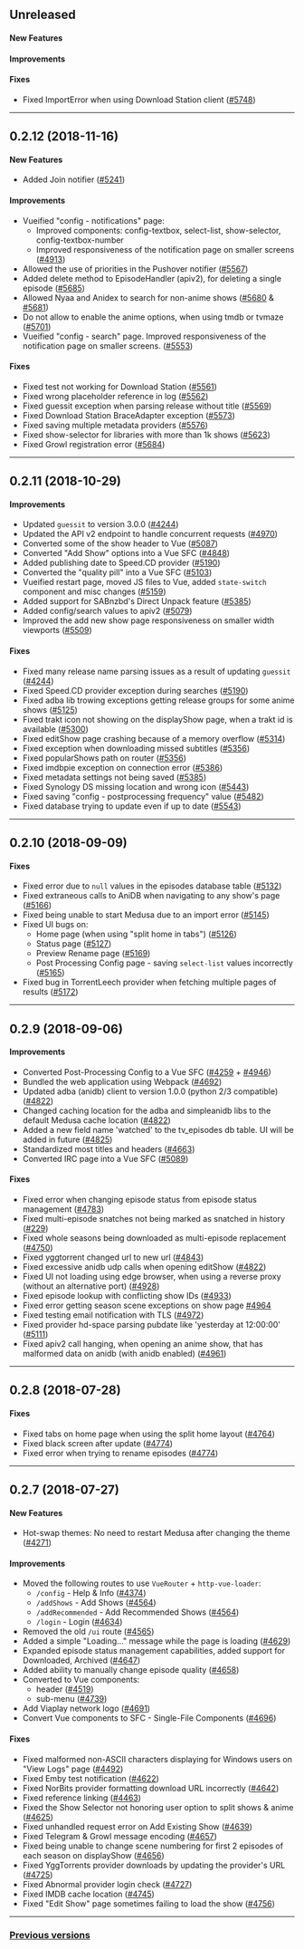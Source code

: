 ## Unreleased

#### New Features

#### Improvements

#### Fixes
- Fixed ImportError when using Download Station client ([#5748](https://github.com/pymedusa/Medusa/pull/5748))

-----

## 0.2.12 (2018-11-16)

#### New Features
- Added Join notifier ([#5241](https://github.com/pymedusa/Medusa/pull/5241))

#### Improvements
- Vueified "config - notifications" page:
  - Improved components: config-textbox, select-list, show-selector, config-textbox-number
  - Improved responsiveness of the notification page on smaller screens ([#4913](https://github.com/pymedusa/Medusa/pull/4913))
- Allowed the use of priorities in the Pushover notifier ([#5567](https://github.com/pymedusa/Medusa/pull/5567))
- Added delete method to EpisodeHandler (apiv2), for deleting a single episode ([#5685](https://github.com/pymedusa/Medusa/pull/5685))
- Allowed Nyaa and Anidex to search for non-anime shows ([#5680](https://github.com/pymedusa/Medusa/pull/5680) & [#5681](https://github.com/pymedusa/Medusa/pull/5681))
- Do not allow to enable the anime options, when using tmdb or tvmaze ([#5701](https://github.com/pymedusa/Medusa/pull/5701))
- Vueified "config - search" page. Improved responsiveness of the notification page on smaller screens. ([#5553](https://github.com/pymedusa/Medusa/pull/5553))

#### Fixes
- Fixed test not working for Download Station ([#5561](https://github.com/pymedusa/Medusa/pull/5561))
- Fixed wrong placeholder reference in log ([#5562](https://github.com/pymedusa/Medusa/pull/5562))
- Fixed guessit exception when parsing release without title ([#5569](https://github.com/pymedusa/Medusa/pull/5569))
- Fixed Download Station BraceAdapter exception ([#5573](https://github.com/pymedusa/Medusa/pull/5573))
- Fixed saving multiple metadata providers ([#5576](https://github.com/pymedusa/Medusa/pull/5576))
- Fixed show-selector for libraries with more than 1k shows ([#5623](https://github.com/pymedusa/Medusa/pull/5623))
- Fixed Growl registration error ([#5684](https://github.com/pymedusa/Medusa/pull/5684))

-----

## 0.2.11 (2018-10-29)

#### Improvements
- Updated `guessit` to version 3.0.0 ([#4244](https://github.com/pymedusa/Medusa/pull/4244))
- Updated the API v2 endpoint to handle concurrent requests ([#4970](https://github.com/pymedusa/Medusa/pull/4970))
- Converted some of the show header to Vue ([#5087](https://github.com/pymedusa/Medusa/pull/5087))
- Converted "Add Show" options into a Vue SFC ([#4848](https://github.com/pymedusa/Medusa/pull/4848))
- Added publishing date to Speed.CD provider ([#5190](https://github.com/pymedusa/Medusa/pull/5190))
- Converted the "quality pill" into a Vue SFC ([#5103](https://github.com/pymedusa/Medusa/pull/5103))
- Vueified restart page, moved JS files to Vue, added `state-switch` component and misc changes ([#5159](https://github.com/pymedusa/Medusa/pull/5159))
- Added support for SABnzbd's Direct Unpack feature ([#5385](https://github.com/pymedusa/Medusa/pull/5385))
- Added config/search values to apiv2 ([#5079](https://github.com/pymedusa/Medusa/pull/5079))
- Improved the add new show page responsiveness on smaller width viewports ([#5509](https://github.com/pymedusa/Medusa/pull/5509))

#### Fixes
- Fixed many release name parsing issues as a result of updating `guessit` ([#4244](https://github.com/pymedusa/Medusa/pull/4244))
- Fixed Speed.CD provider exception during searches ([#5190](https://github.com/pymedusa/Medusa/pull/5190))
- Fixed adba lib trowing exceptions getting release groups for some anime shows ([#5125](https://github.com/pymedusa/Medusa/pull/5125))
- Fixed trakt icon not showing on the displayShow page, when a trakt id is available ([#5300](https://github.com/pymedusa/Medusa/pull/5300))
- Fixed editShow page crashing because of a memory overflow ([#5314](https://github.com/pymedusa/Medusa/pull/5314))
- Fixed exception when downloading missed subtitles ([#5356](https://github.com/pymedusa/Medusa/pull/5356))
- Fixed popularShows path on router ([#5356](https://github.com/pymedusa/Medusa/pull/5356))
- Fixed imdbpie exception on connection error ([#5386](https://github.com/pymedusa/Medusa/pull/5386))
- Fixed metadata settings not being saved ([#5385](https://github.com/pymedusa/Medusa/pull/5385))
- Fixed Synology DS missing location and wrong icon ([#5443](https://github.com/pymedusa/Medusa/pull/5443))
- Fixed saving "config - postprocessing frequency" value ([#5482](https://github.com/pymedusa/Medusa/pull/5482))
- Fixed database trying to update even if up to date ([#5543](https://github.com/pymedusa/Medusa/pull/5543))

-----

## 0.2.10 (2018-09-09)

#### Fixes
- Fixed error due to `null` values in the episodes database table ([#5132](https://github.com/pymedusa/Medusa/pull/5132))
- Fixed extraneous calls to AniDB when navigating to any show's page ([#5166](https://github.com/pymedusa/Medusa/pull/5166))
- Fixed being unable to start Medusa due to an import error ([#5145](https://github.com/pymedusa/Medusa/pull/5145))
- Fixed UI bugs on:
  - Home page (when using "split home in tabs") ([#5126](https://github.com/pymedusa/Medusa/pull/5126))
  - Status page ([#5127](https://github.com/pymedusa/Medusa/pull/5127))
  - Preview Rename page ([#5169](https://github.com/pymedusa/Medusa/pull/5169))
  - Post Processing Config page - saving `select-list` values incorrectly ([#5165](https://github.com/pymedusa/Medusa/pull/5165))
- Fixed bug in TorrentLeech provider when fetching multiple pages of results ([#5172](https://github.com/pymedusa/Medusa/pull/5172))

-----

## 0.2.9 (2018-09-06)

#### Improvements
- Converted Post-Processing Config to a Vue SFC ([#4259](https://github.com/pymedusa/Medusa/pull/4259) + [#4946](https://github.com/pymedusa/Medusa/pull/4946))
- Bundled the web application using Webpack ([#4692](https://github.com/pymedusa/Medusa/pull/4692))
- Updated adba (anidb) client to version 1.0.0 (python 2/3 compatible) ([#4822](https://github.com/pymedusa/Medusa/pull/4822))
- Changed caching location for the adba and simpleanidb libs to the default Medusa cache location ([#4822](https://github.com/pymedusa/Medusa/pull/4822))
- Added a new field name 'watched' to the tv_episodes db table. UI will be added in future ([#4825](https://github.com/pymedusa/Medusa/pull/4825))
- Standardized most titles and headers ([#4663](https://github.com/pymedusa/Medusa/pull/4663))
- Converted IRC page into a Vue SFC ([#5089](https://github.com/pymedusa/Medusa/pull/5089))

#### Fixes
- Fixed error when changing episode status from episode status management ([#4783](https://github.com/pymedusa/Medusa/pull/4783))
- Fixed multi-episode snatches not being marked as snatched in history ([#229](https://github.com/pymedusa/Medusa/issues/229))
- Fixed whole seasons being downloaded as multi-episode replacement ([#4750](https://github.com/pymedusa/Medusa/issues/4750))
- Fixed yggtorrent changed url to new url ([#4843](https://github.com/pymedusa/Medusa/issues/4843))
- Fixed excessive anidb udp calls when opening editShow ([#4822](https://github.com/pymedusa/Medusa/pull/4822))
- Fixed UI not loading using edge browser, when using a reverse proxy (without an alternative port) ([#4928](https://github.com/pymedusa/Medusa/pull/4928))
- Fixed episode lookup with conflicting show IDs ([#4933](https://github.com/pymedusa/Medusa/pull/4933))
- Fixed error getting season scene exceptions on show page [#4964](https://github.com/pymedusa/Medusa/pull/4964)
- Fixed testing email notification with TLS ([#4972](https://github.com/pymedusa/Medusa/pull/4972))
- Fixed provider hd-space parsing pubdate like 'yesterday at 12:00:00' ([#5111](https://github.com/pymedusa/Medusa/pull/5111))
- Fixed apiv2 call hanging, when opening an anime show, that has malformed data on anidb (with anidb enabled) ([#4961](https://github.com/pymedusa/Medusa/pull/4961))

-----

## 0.2.8 (2018-07-28)

#### Fixes
- Fixed tabs on home page when using the split home layout ([#4764](https://github.com/pymedusa/Medusa/pull/4764))
- Fixed black screen after update ([#4774](https://github.com/pymedusa/Medusa/pull/4774))
- Fixed error when trying to rename episodes ([#4774](https://github.com/pymedusa/Medusa/pull/4774))

-----

## 0.2.7 (2018-07-27)

#### New Features
- Hot-swap themes: No need to restart Medusa after changing the theme ([#4271](https://github.com/pymedusa/Medusa/pull/4271))

#### Improvements
- Moved the following routes to use `VueRouter` + `http-vue-loader`:
  - `/config` - Help & Info ([#4374](https://github.com/pymedusa/Medusa/pull/4374))
  - `/addShows` - Add Shows ([#4564](https://github.com/pymedusa/Medusa/pull/4564))
  - `/addRecommended` - Add Recommended Shows ([#4564](https://github.com/pymedusa/Medusa/pull/4564))
  - `/login` - Login ([#4634](https://github.com/pymedusa/Medusa/pull/4634))
- Removed the old `/ui` route ([#4565](https://github.com/pymedusa/Medusa/pull/4565))
- Added a simple "Loading..." message while the page is loading ([#4629](https://github.com/pymedusa/Medusa/pull/4629))
- Expanded episode status management capabilities, added support for Downloaded, Archived ([#4647](https://github.com/pymedusa/Medusa/pull/4647))
- Added ability to manually change episode quality ([#4658](https://github.com/pymedusa/Medusa/pull/4658))
- Converted to Vue components:
  - header ([#4519](https://github.com/pymedusa/Medusa/pull/4519))
  - sub-menu ([#4739](https://github.com/pymedusa/Medusa/pull/4739))
- Add Viaplay network logo ([#4691](https://github.com/pymedusa/Medusa/pull/4691))
- Convert Vue components to SFC - Single-File Components ([#4696](https://github.com/pymedusa/Medusa/pull/4696))

#### Fixes
- Fixed malformed non-ASCII characters displaying for Windows users on "View Logs" page ([#4492](https://github.com/pymedusa/Medusa/pull/4492))
- Fixed Emby test notification ([#4622](https://github.com/pymedusa/Medusa/pull/4622))
- Fixed NorBits provider formatting download URL incorrectly ([#4642](https://github.com/pymedusa/Medusa/pull/4642))
- Fixed reference linking ([#4463](https://github.com/pymedusa/Medusa/pull/4463))
- Fixed the Show Selector not honoring user option to split shows & anime ([#4625](https://github.com/pymedusa/Medusa/pull/4625))
- Fixed unhandled request error on Add Existing Show ([#4639](https://github.com/pymedusa/Medusa/pull/4639))
- Fixed Telegram & Growl message encoding ([#4657](https://github.com/pymedusa/Medusa/pull/4657))
- Fixed being unable to change scene numbering for first 2 episodes of each season on displayShow ([#4656](https://github.com/pymedusa/Medusa/pull/4656))
- Fixed YggTorrents provider downloads by updating the provider's URL ([#4725](https://github.com/pymedusa/Medusa/pull/4725))
- Fixed Abnormal provider login check ([#4727](https://github.com/pymedusa/Medusa/pull/4727))
- Fixed IMDB cache location ([#4745](https://github.com/pymedusa/Medusa/pull/4745))
- Fixed "Edit Show" page sometimes failing to load the show ([#4756](https://github.com/pymedusa/Medusa/pull/4756))

-----

### [**Previous versions**](https://github.com/pymedusa/medusa.github.io/blob/master/news/CHANGES.md#v026)
